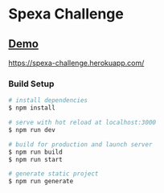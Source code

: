 # Spexa Challenge


## [Demo](https://spexa-challenge.herokuapp.com/)
https://spexa-challenge.herokuapp.com/


### Build Setup

```bash
# install dependencies
$ npm install

# serve with hot reload at localhost:3000
$ npm run dev

# build for production and launch server
$ npm run build
$ npm run start

# generate static project
$ npm run generate
```


